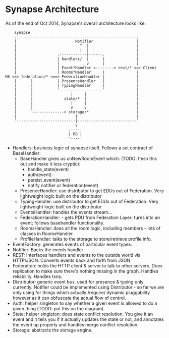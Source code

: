 # Synapse Architecture

As of the end of Oct 2014, Synapse's overall architecture looks like:

        synapse
        .-----------------------------------------------------.
        |                          Notifier                   |
        |                            ^  |                     |
        |                            |  |                     |
        |                  .------------|------.              |
        |                  | handlers/  |      |              |
        |                  |            v      |              |
        |                  | Event*Handler <--------> rest/* <=> Client
        |                  | Rooms*Handler     |              |
    HS <=> federation/* <==> FederationHandler |              |
        |      |           | PresenceHandler   |              |
        |      |           | TypingHandler     |              |
        |      |           '-------------------'              |
        |      |                 |     |                      |
        |      |              state/*  |                      |
        |      |                 |     |                      |
        |      |                 v     v                      |
        |      `--------------> storage/*                     |
        |                          |                          |
        '--------------------------|--------------------------'
                                   v
                                .----.
                                | DB |
                                '----'

-   Handlers: business logic of synapse itself. Follows a set contract of BaseHandler:
    -   BaseHandler gives us onNewRoomEvent which: (TODO: flesh this out and make it less cryptic):
        -   handle_state(event)
        -   auth(event)
        -   persist_event(event)
        -   notify notifier or federation(event)
    -   PresenceHandler: use distributor to get EDUs out of Federation.
        Very lightweight logic built on the distributor
    -   TypingHandler: use distributor to get EDUs out of Federation.
        Very lightweight logic built on the distributor
    -   EventsHandler: handles the events stream...
    -   FederationHandler: - gets PDU from Federation Layer; turns into
        an event; follows basehandler functionality.
    -   RoomsHandler: does all the room logic, including members - lots
        of classes in RoomsHandler.
    -   ProfileHandler: talks to the storage to store/retrieve profile
        info.
-   EventFactory: generates events of particular event types.
-   Notifier: Backs the events handler
-   REST: Interfaces handlers and events to the outside world via
    HTTP/JSON. Converts events back and forth from JSON.
-   Federation: holds the HTTP client & server to talk to other servers.
    Does replication to make sure there's nothing missing in the graph.
    Handles reliability. Handles txns.
-   Distributor: generic event bus. used for presence & typing only
    currently. Notifier could be implemented using Distributor - so far
    we are only using for things which actually /require/ dynamic
    pluggability however as it can obfuscate the actual flow of control.
-   Auth: helper singleton to say whether a given event is allowed to do
    a given thing (TODO: put this on the diagram)
-   State: helper singleton: does state conflict resolution. You give it
    an event and it tells you if it actually updates the state or not,
    and annotates the event up properly and handles merge conflict
    resolution.
-   Storage: abstracts the storage engine.

